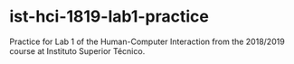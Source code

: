 # ist-hci-1819-lab1-practice
Practice for Lab 1 of the Human-Computer Interaction from the 2018/2019 course at Instituto Superior Técnico.